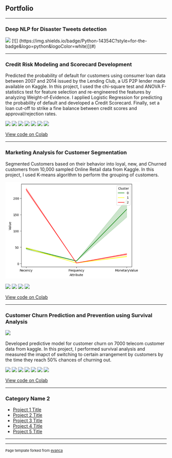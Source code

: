 ## Portfolio

---

### Deep NLP for Disaster Tweets detection 

<p></p>
<img src="images/dummy_thumbnail.jpg?raw=true"/>
[![] (https://img.shields.io/badge/Python-14354C?style=for-the-badge&logo=python&logoColor=white)](#)

---
### Credit Risk Modeling and Scorecard Development

Predicted the probability of default for customers using consumer loan data between 2007 and 2014 issued by the Lending Club, a US P2P lender made available on Kaggle.
In this project, I used the chi-square test and ANOVA F-statistics test for feature selection and re-engineered the features by analyzing Weight-of-Evidence. I applied Logistic Regression for predicting the probability of default and developed a Credit Scorecard. Finally, set a loan cut-off to strike a fine balance between credit scores and approval/rejection rates.

[![](https://img.shields.io/badge/Python-white?logo=Python)](#) [![](https://img.shields.io/badge/Jupyter-white?logo=Jupyter)](#) [![](https://img.shields.io/badge/sklearn-white?logo=scikit-learn)](#) [![](https://img.shields.io/badge/Pandas-white?logo=Pandas)](#) [![](https://img.shields.io/badge/Statistics-white?logo=Statistics)](#) [![](https://img.shields.io/badge/Weight_of_Evidence-white?logo=Weight_of_Evidence)](#) [![](https://img.shields.io/badge/Logistic_Regression-white?logo=Logistic_Regression)](#)

[View code on Colab](https://colab.research.google.com/drive/1A3k4fnIB35JXjbteRTUoQs-RqIkvhcZf?usp=sharing)

---
### Marketing Analysis for Customer Segmentation

Segmented Customers based on their behavior into loyal, new, and Churned customers from 10,000 sampled Online Retail data from Kaggle. In this project, I used K-means algorithm to perform the grouping of customers.

<img src="images/Cust_Segment.png?raw=true" height="300"/>

[![](https://img.shields.io/badge/Python-white?logo=Python)](#) [![](https://img.shields.io/badge/Jupyter-white?logo=Jupyter)](#) [![](https://img.shields.io/badge/sklearn-white?logo=scikit-learn)](#) [![](https://img.shields.io/badge/KMEANS-white?logo=KMEANS)](#)


[View code on Colab](https://colab.research.google.com/drive/1qPABSy995yeeLvLMwVklcbfM-dsptZWs?usp=sharing)

---
### Customer Churn Prediction and Prevention using Survival Analysis
<img src="images/dummy_thumbnail.jpg?raw=true"/>

Developed predictive model for customer churn on 7000 telecom customer data from kaggle. In this project, I performed survival analysis and measured the imapct of switching to certain arrangement by customers by the time they reach 50% chances of churning out.

[![](https://img.shields.io/badge/Python-white?logo=Python)](#) [![](https://img.shields.io/badge/Jupyter-white?logo=Jupyter)](#) [![](https://img.shields.io/badge/sklearn-white?logo=scikit-learn)](#) [![](https://img.shields.io/badge/Pandas-white?logo=Pandas)](#) [![](https://img.shields.io/badge/Kaplan_Meier-white?logo=Kaplan_Meier)](#) [![](https://img.shields.io/badge/CoxPH-white?logo=CoxPH)](#) [![](https://img.shields.io/badge/Logistic_Regression-white?logo=Logistic_Regression)](#)

[View code on Colab](https://colab.research.google.com/drive/1qPABSy995yeeLvLMwVklcbfM-dsptZWs?usp=sharing)

---

### Category Name 2

- [Project 1 Title](http://example.com/)
- [Project 2 Title](http://example.com/)
- [Project 3 Title](http://example.com/)
- [Project 4 Title](http://example.com/)
- [Project 5 Title](http://example.com/)

---




---
<p style="font-size:11px">Page template forked from <a href="https://github.com/evanca/quick-portfolio">evanca</a></p>
<!-- Remove above link if you don't want to attibute -->
